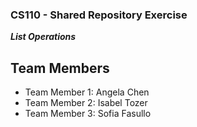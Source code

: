 
### CS110 - Shared Repository Exercise

***List Operations***

## Team Members

* Team Member 1: Angela Chen
* Team Member 2: Isabel Tozer
* Team Member 3: Sofia Fasullo


